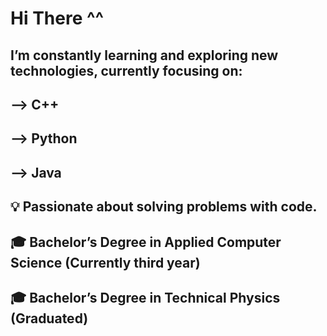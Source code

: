 # Hi There ^^
## I’m constantly learning and exploring new technologies, currently focusing on:
## --> C++
## --> Python
## --> Java

## 💡 Passionate about solving problems with code.

## 🎓 Bachelor’s Degree in Applied Computer Science (Currently third year)
## 🎓 Bachelor’s Degree in Technical Physics (Graduated)
